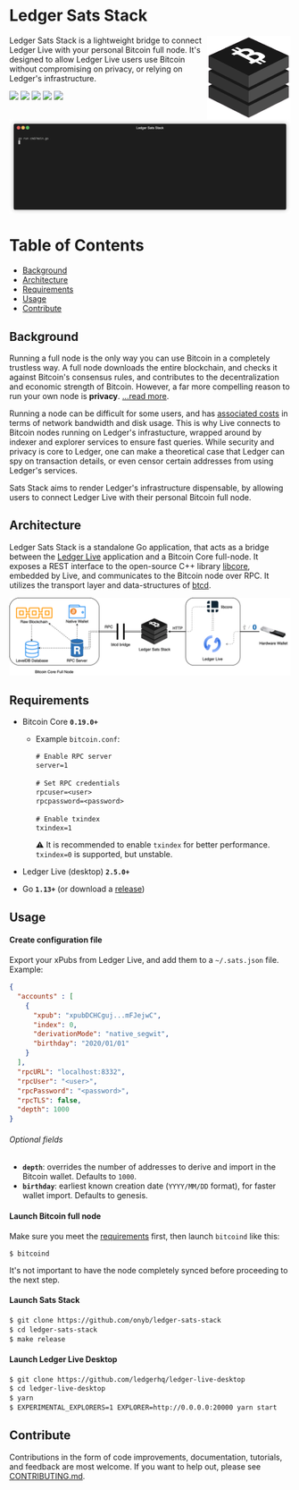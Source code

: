 # Ledger Sats Stack

<img src="/docs/logo.png" align="right" 
    alt="Legder Sats Stack logo by Anton Lovchikov" width="150">

</h1>

Ledger Sats Stack is a lightweight bridge to connect Ledger Live with your personal Bitcoin full node. It's designed to allow Ledger Live users use Bitcoin without compromising on privacy, or relying on Ledger's infrastructure.

<p>
  <img src="https://github.com/onyb/ledger-sats-stack/workflows/Build/badge.svg" />
  <img src="https://github.com/onyb/ledger-sats-stack/workflows/reviewdog/badge.svg" />
  <img src="https://github.com/onyb/ledger-sats-stack/workflows/Integration%20tests/badge.svg" />
  <img src="https://github.com/onyb/ledger-sats-stack/workflows/Regression%20tests/badge.svg" />
  <img src="https://img.shields.io/badge/Go-%3E%3D1.13-orange.svg" />
</p>


<img src="docs/txindex_enabled.gif" align="center" />


# Table of Contents

- [Background](#background)
- [Architecture](#architecture)
- [Requirements](#requirements)
- [Usage](#usage)
- [Contribute](#contribute)

## Background

Running a full node is the only way you can use Bitcoin in a completely trustless way. A full node downloads the entire blockchain, and checks it against Bitcoin's consensus rules, and contributes to the decentralization and economic strength of Bitcoin. However, a far more compelling reason to run your own node is **privacy**. [...read more](https://en.bitcoin.it/wiki/Full_node).

Running a node can be difficult for some users, and has [associated costs](https://bitcoin.org/en/full-node#costs-and-warnings) in terms of network bandwidth and disk usage. This is why Live connects to Bitcoin nodes running on Ledger's infrastucture, wrapped around by indexer and explorer services to ensure fast queries. While security and privacy is core to Ledger, one can make a theoretical case that Ledger can spy on transaction details, or even censor certain addresses from using Ledger's services.

Sats Stack aims to render Ledger's infrastructure dispensable, by allowing users to connect Ledger Live with their personal Bitcoin full node.


## Architecture

Ledger Sats Stack is a standalone Go application, that acts as a bridge between the [Ledger Live](http://ledger.com/live) application and a Bitcoin Core full-node. It exposes a REST interface to the open-source C++ library [libcore](https://github.com/LedgerHQ/lib-ledger-core), embedded by Live, and communicates to the Bitcoin node over RPC. It utilizes the transport layer and data-structures of [btcd](https://github.com/btcsuite/btcd).

<p align="center">
  <img src="/docs/architecture.png"/>
</p>

## Requirements

- Bitcoin Core **`0.19.0+`**
  * Example `bitcoin.conf`:
    ```
    # Enable RPC server
    server=1
    
    # Set RPC credentials
    rpcuser=<user>
    rpcpassword=<password>
    
    # Enable txindex
    txindex=1
    ```
    ⚠️ It is recommended to enable `txindex` for better performance. `txindex=0` is supported, but unstable.

- Ledger Live (desktop) **`2.5.0+`**
- Go **`1.13+`** (or download a [release](https://github.com/onyb/ledger-sats-stack/releases))

## Usage

#### Create configuration file

Export your xPubs from Ledger Live, and add them to a `~/.sats.json` file. Example:

```json
{
  "accounts" : [
    {
      "xpub": "xpubDCHCguj...mFJejwC",
      "index": 0,
      "derivationMode": "native_segwit",
      "birthday": "2020/01/01"
    }
  ],
  "rpcURL": "localhost:8332",
  "rpcUser": "<user>",
  "rpcPassword": "<password>",
  "rpcTLS": false,
  "depth": 1000
}
```

###### Optional fields
- **`depth`**: overrides the number of addresses to derive and import in the Bitcoin wallet. Defaults to `1000`.
- **`birthday`**: earliest known creation date (`YYYY/MM/DD` format), for faster wallet import. Defaults to genesis.

#### Launch Bitcoin full node

Make sure you meet the [requirements](#requirements) first, then launch `bitcoind` like this:

```
$ bitcoind
```

It's not important to have the node completely synced before proceeding to the next step.

#### Launch Sats Stack

```sh
$ git clone https://github.com/onyb/ledger-sats-stack
$ cd ledger-sats-stack
$ make release
```

#### Launch Ledger Live Desktop

```sh
$ git clone https://github.com/ledgerhq/ledger-live-desktop
$ cd ledger-live-desktop
$ yarn
$ EXPERIMENTAL_EXPLORERS=1 EXPLORER=http://0.0.0.0:20000 yarn start
```

## Contribute

Contributions in the form of code improvements, documentation, tutorials, and feedback are most welcome. If you want to help out, please see [CONTRIBUTING.md](/).

